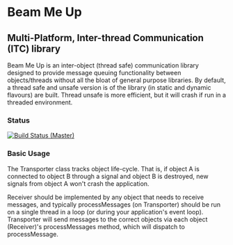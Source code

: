 # Beam Me Up
## Multi-Platform, Inter-thread Communication (ITC) library

Beam Me Up is an inter-object (thread safe) communication library designed to provide message queuing functionality
between objects/threads without all the bloat of general purpose libraries. By default, a thread safe and unsafe version
is of the library (in static and dynamic flavours) are built. Thread unsafe is more efficient, but it will crash if run
in a threaded environment.

### Status
[![Build Status (Master)](https://travis-ci.org/curquhart/beammeup.svg?branch=master)](https://travis-ci.org/curquhart/beammeup)

### Basic Usage
The Transporter class tracks object life-cycle. That is, if object A is connected to object B through a signal and
object B is destroyed, new signals from object A won't crash the application.

Receiver should be implemented by any object that needs to receive messages, and typically processMessages
(on Transporter) should be run on a single thread in a loop (or during your application's event loop). Transporter will
send messages to the correct objects via each object (Receiver)'s processMessages method, which will dispatch to
processMessage.

